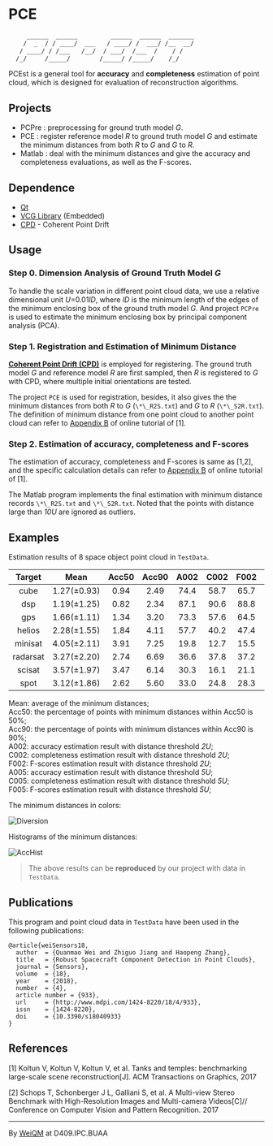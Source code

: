 # PCE

```txt
     ______  ______         ______  ______  _______  
    /  _  / / ____/  ___   / ____/ /  ___/ /__  __/  
   / ____/ / /___   /__/  / ___/  /___  /    / /     
  /_/     /_____/        /_____/ /_____/    /_/      
```

PCEst is a general tool for **accuracy** and **completeness** estimation of point cloud, which is designed for evaluation of reconstruction algorithms.

## Projects

* PCPre : preprocessing for ground truth model *G*.
* PCE : register reference model *R* to ground truth model *G* and estimate the minimum distances from both *R* to *G* and *G* to *R*.
* Matlab : deal with the minimum distances and give the accuracy and completeness evaluations, as well as the F-scores.

## Dependence

+ [Qt](www.qt.io/download/)
+ [VCG Library](http://vcg.isti.cnr.it/vcglib/) (Embedded)
+ [CPD](https://github.com/gadomski/cpd) - Coherent Point Drift

## Usage

### Step 0. Dimension Analysis of Ground Truth Model *G*

To handle the scale variation in different point cloud data, we use a relative dimensional unit *U*=0.01*lD*, where *lD* is the minimum length of the edges of the minimum enclosing box of the ground truth model *G*. And project `PCPre` is used to estimate the minimum enclosing box by principal component analysis (PCA).

### Step 1. Registration and Estimation of Minimum Distance

[**Coherent Point Drift (CPD)**](https://github.com/gadomski/cpd) is employed for registering. The ground truth model *G* and reference model *R* are first sampled, then *R* is registered to *G* with CPD, where multiple initial orientations are tested.

The project `PCE` is used for registration, besides, it also gives the the minimum distances from both *R* to *G* (`\*\_R2S.txt`) and *G* to *R* (`\*\_S2R.txt`). The definition of minimum distance from one point cloud to another point cloud can refer to [Appendix B](https://www.tanksandtemples.org/tutorial/) of online tutorial of [1].

### Step 2. Estimation of accuracy, completeness and F-scores

The estimation of accuracy, completeness and F-scores is same as [1,2], and the specific calculation details can refer to [Appendix B](https://www.tanksandtemples.org/tutorial/) of online tutorial of [1].

The Matlab program implements the final estimation with minimum distance records `\*\_R2S.txt` and `\*\_S2R.txt`. Noted that the points with distance large than *10U* are ignored as outliers.

## Examples

Estimation results of 8 space object point cloud in `TestData`.

|  Target  |    Mean    |Acc50 |Acc90 | A002 | C002 | F002 | A005 | C005 | F005 |
|:--------:|:----------:|:----:|:----:|:----:|:----:|:----:|:----:|:----:|:----:|
| cube     |1.27(±0.93) | 0.94 | 2.49 | 74.4 | 58.7 | 65.7 | 99.8 | 82.7 | 90.4 |
| dsp      |1.19(±1.25) | 0.82 | 2.34 | 87.1 | 90.6 | 88.8 | 97.5 | 97.0 | 97.2 |
| gps      |1.66(±1.11) | 1.34 | 3.20 | 73.3 | 57.6 | 64.5 | 98.3 | 92.7 | 95.4 |
| helios   |2.28(±1.55) | 1.84 | 4.11 | 57.7 | 40.2 | 47.4 | 93.3 | 75.0 | 83.2 |
| minisat  |4.05(±2.11) | 3.91 | 7.25 | 19.8 | 12.7 | 15.5 | 72.9 | 52.3 | 60.9 |
| radarsat |3.27(±2.20) | 2.74 | 6.69 | 36.6 | 37.8 | 37.2 | 80.6 | 79.4 | 80.0 |
| scisat   |3.57(±1.97) | 3.47 | 6.14 | 30.3 | 16.1 | 21.1 | 72.0 | 49.1 | 58.4 |
| spot     |3.12(±1.86) | 2.62 | 5.60 | 33.0 | 24.8 | 28.3 | 86.5 | 71.2 | 78.1 |

Mean: average of the minimum distances;  
Acc50: the percentage of points with minimum distances within Acc50 is 50%;  
Acc90: the percentage of points with minimum distances within Acc90 is 90%;  
A002: accuracy estimation result with distance threshold *2U*;  
C002: completeness estimation result with distance threshold *2U*;  
F002: F-scores estimation result with distance threshold *2U*;  
A005: accuracy estimation result with distance threshold *5U*;  
C005: completeness estimation result with distance threshold *5U*;  
F005: F-scores estimation result with distance threshold *5U*;

The minimum distances in colors:

![Diversion](https://github.com/weiquanmao/PCE/blob/master/TestData/Diversion.jpg)

Histograms of the minimum distances:

![AccHist](https://github.com/weiquanmao/PCE/blob/master/TestData/AccHist.jpg)

> The above results can be **reproduced** by our project with data in `TestData`.

## Publications

This program and point cloud data in `TestData` have been used in the following publications:

```
@article{weiSensors18,
  author  = {Quanmao Wei and Zhiguo Jiang and Haopeng Zhang},
  title   = {Robust Spacecraft Component Detection in Point Clouds},
  journal = {Sensors},
  volume  = {18},
  year    = {2018},
  number  = {4},
  article number = {933},
  url     = {http://www.mdpi.com/1424-8220/18/4/933},
  issn    = {1424-8220},
  doi     = {10.3390/s18040933}
}
```

## References

[1] Koltun V, Koltun V, Koltun V, et al. Tanks and temples: benchmarking large-scale scene reconstruction[J]. ACM Transactions on Graphics, 2017

[2] Schops T, Schonberger J L, Galliani S, et al. A Multi-view Stereo Benchmark with High-Resolution Images and Multi-camera Videos[C]// Conference on Computer Vision and Pattern Recognition. 2017

---
By [WeiQM](https://weiquanmao.github.io) at D409.IPC.BUAA
